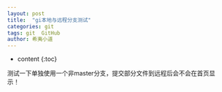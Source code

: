 ```yaml
---
layout: post
title:  "gi本地与远程分支测试"
categories: git
tags: git  GitHub
author: 希夷小道
---
```


* content
{:toc}


测试一下单独使用一个非master分支，提交部分文件到远程后会不会在首页显示！
